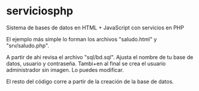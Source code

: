 # serviciosphp
Sistema de bases de datos en HTML + JavaScript con servicios en PHP

El ejemplo más simple lo forman los archivos "saludo.html" y "srv/saludo.php".

A partir de ahi revisa el archivo "sql/bd.sql".
Ajusta el nombre de tu base de datos, usuario y contraseña.
Tambi+en al final se crea el usuario administrador sin imagen.
Lo puedes modificar.

El resto del código corre a partir de la creación de la base de datos.